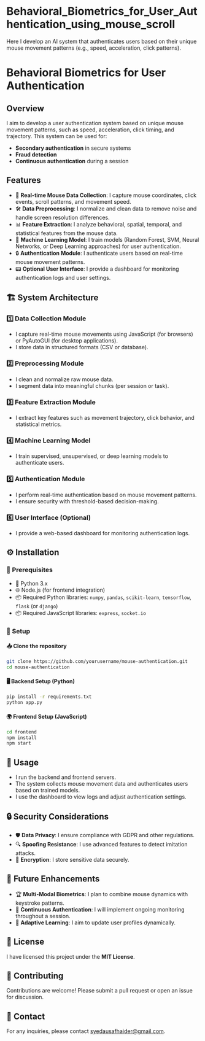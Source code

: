 # Behavioral_Biometrics_for_User_Authentication_using_mouse_scroll
Here I develop an AI system that authenticates users based on their unique mouse movement patterns (e.g., speed, acceleration, click patterns).
# Behavioral Biometrics for User Authentication

## Overview
I aim to develop a user authentication system based on unique mouse movement patterns, such as speed, acceleration, click timing, and trajectory. This system can be used for:

- **Secondary authentication** in secure systems
- **Fraud detection**
- **Continuous authentication** during a session

## Features
- 🚀 **Real-time Mouse Data Collection**: I capture mouse coordinates, click events, scroll patterns, and movement speed.
- 🛠 **Data Preprocessing**: I normalize and clean data to remove noise and handle screen resolution differences.
- 📊 **Feature Extraction**: I analyze behavioral, spatial, temporal, and statistical features from the mouse data.
- 🤖 **Machine Learning Model**: I train models (Random Forest, SVM, Neural Networks, or Deep Learning approaches) for user authentication.
- 🔒 **Authentication Module**: I authenticate users based on real-time mouse movement patterns.
- 📟 **Optional User Interface**: I provide a dashboard for monitoring authentication logs and user settings.

## 🏗 System Architecture
### 1️⃣ Data Collection Module
- I capture real-time mouse movements using JavaScript (for browsers) or PyAutoGUI (for desktop applications).
- I store data in structured formats (CSV or database).

### 2️⃣ Preprocessing Module
- I clean and normalize raw mouse data.
- I segment data into meaningful chunks (per session or task).

### 3️⃣ Feature Extraction Module
- I extract key features such as movement trajectory, click behavior, and statistical metrics.

### 4️⃣ Machine Learning Model
- I train supervised, unsupervised, or deep learning models to authenticate users.

### 5️⃣ Authentication Module
- I perform real-time authentication based on mouse movement patterns.
- I ensure security with threshold-based decision-making.

### 6️⃣ User Interface (Optional)
- I provide a web-based dashboard for monitoring authentication logs.

## ⚙️ Installation
### 📌 Prerequisites
- 🐍 Python 3.x
- 🌐 Node.js (for frontend integration)
- 📦 Required Python libraries: `numpy`, `pandas`, `scikit-learn`, `tensorflow`, `flask` (or `django`)
- 📦 Required JavaScript libraries: `express`, `socket.io`

### 🔧 Setup
#### 📥 Clone the repository
```sh
git clone https://github.com/yourusername/mouse-authentication.git
cd mouse-authentication
```

#### 🖥 Backend Setup (Python)
```sh
pip install -r requirements.txt
python app.py
```

#### 🌍 Frontend Setup (JavaScript)
```sh
cd frontend
npm install
npm start
```

## 🚀 Usage
- I run the backend and frontend servers.
- The system collects mouse movement data and authenticates users based on trained models.
- I use the dashboard to view logs and adjust authentication settings.

## 🔒 Security Considerations
- 🛡 **Data Privacy**: I ensure compliance with GDPR and other regulations.
- 🔍 **Spoofing Resistance**: I use advanced features to detect imitation attacks.
- 🔐 **Encryption**: I store sensitive data securely.

## 🔮 Future Enhancements
- 🏆 **Multi-Modal Biometrics**: I plan to combine mouse dynamics with keystroke patterns.
- 🔄 **Continuous Authentication**: I will implement ongoing monitoring throughout a session.
- 🧠 **Adaptive Learning**: I aim to update user profiles dynamically.

## 📜 License
I have licensed this project under the **MIT License**.

## 🤝 Contributing
Contributions are welcome! Please submit a pull request or open an issue for discussion.

## 📩 Contact
For any inquiries, please contact [syedausafhaider@gmail.com](mailto:your-email@example.com).

